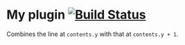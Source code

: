 # My plugin [![Build Status](https://travis-ci.org/czipperz/vick-join.svg?branch=master)](https://travis-ci.org/czipperz/vick-join)

Combines the line at `contents.y` with that at `contents.y + 1`.
